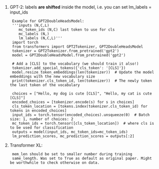 1. GPT-2:
  labels **are shifted** inside the model, i.e. you can set lm_labels = input_ids
                
        Example for GPT2DoubleHeadsModel:
        '''inputs (N,C,L)
           mc_token_ids (N,C) last token to use for cls
           mc_labels (N,)
           lm_labels (N,C,L)'''
        import torch
        from transformers import GPT2Tokenizer, GPT2DoubleHeadsModel
        tokenizer = GPT2Tokenizer.from_pretrained('gpt2')
        model = GPT2DoubleHeadsModel.from_pretrained('gpt2')
        
        # Add a [CLS] to the vocabulary (we should train it also!)
        tokenizer.add_special_tokens({'cls_token': '[CLS]'})
        model.resize_token_embeddings(len(tokenizer))  # Update the model embeddings with the new vocabulary size
        print(tokenizer.cls_token_id, len(tokenizer))  # The newly token the last token of the vocabulary
        
        choices = ["Hello, my dog is cute [CLS]", "Hello, my cat is cute [CLS]"]
        encoded_choices = [tokenizer.encode(s) for s in choices]
        cls_token_location = [tokens.index(tokenizer.cls_token_id) for tokens in encoded_choices]
        input_ids = torch.tensor(encoded_choices).unsqueeze(0)  # Batch size: 1, number of choices: 2
        mc_token_ids = torch.tensor([cls_token_location])  # where cls is to be used for classification
        outputs = model(input_ids, mc_token_ids=mc_token_ids)
        lm_prediction_scores, mc_prediction_scores = outputs[:2]

2. Transformer XL:
               
        mem_len should be set to smaller number during training
        same_length. Was set to True as default as original paper. Might be worthwhile to check otherwise on data. 
  
